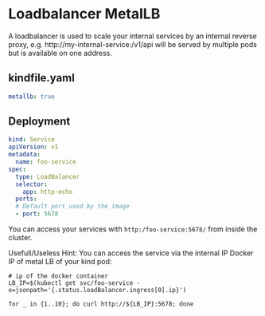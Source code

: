 # Loadbalancer MetalLB

A loadbalancer is used to scale your internal services by an internal reverse proxy,
e.g. http://my-internal-service:<port>/v1/api will be served by multiple pods but is available on one address.

## kindfile.yaml

```yaml
metallb: true
```

## Deployment

```yaml
kind: Service
apiVersion: v1
metadata:
  name: foo-service
spec:
  type: LoadBalancer
  selector:
    app: http-echo
  ports:
  # Default port used by the image
  - port: 5678
```

You can access your services with `http:/foo-service:5678/` from inside the cluster.

Usefull/Useless Hint: You can access the service via the internal IP Docker IP of metal LB of your kind pod:

```shell
# ip of the docker container
LB_IP=$(kubectl get svc/foo-service -o=jsonpath='{.status.loadBalancer.ingress[0].ip}')

for _ in {1..10}; do curl http://${LB_IP}:5678; done
```